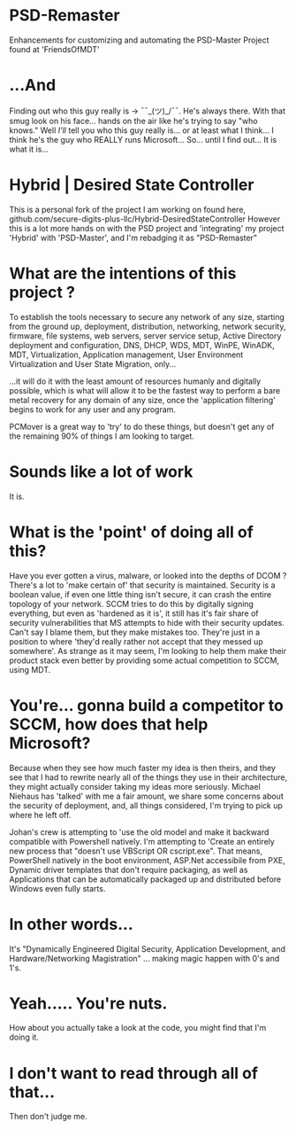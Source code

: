 # PSD-Remaster
Enhancements for customizing and automating the PSD-Master Project found at 'FriendsOfMDT'

# ...And
Finding out who this guy really is -> ¯¯\_(ツ)_/¯¯. He's always there. With that smug look on his face... hands on the air like he's trying to say "who knows." Well *I'll* tell you who this guy really is... or at least what I think... I think he's the guy who REALLY runs Microsoft... So... until I find out... It is what it is...

# Hybrid | Desired State Controller
This is a personal fork of the project I am working on found here, github.com/secure-digits-plus-llc/Hybrid-DesiredStateController
However this is a lot more hands on with the PSD project and 'integrating' my project 'Hybrid' with 'PSD-Master', and I'm rebadging it as 
"PSD-Remaster"

# What are the intentions of this project ?
To establish the tools necessary to secure any network of any size, starting from the ground up, deployment, distribution, networking, 
network security, firmware, file systems, web servers, server service setup, Active Directory deployment and configuration, DNS, DHCP, 
WDS, MDT, WinPE, WinADK, MDT, Virtualization, Application management, User Environment Virtualization and User State Migration, only...

...it will do it with the least amount of resources humanly and digitally possible, which is what will allow it to be the fastest way to
perform a bare metal recovery for any domain of any size, once the 'application filtering' begins to work for any user and any program.

PCMover is a great way to 'try' to do these things, but doesn't get any of the remaining 90% of things I am looking to target.

# Sounds like a lot of work
It is.

# What is the 'point' of doing all of this?
Have you ever gotten a virus, malware, or looked into the depths of DCOM ? There's a lot to 'make certain of' that security is maintained.
Security is a boolean value, if even one little thing isn't secure, it can crash the entire topology of your network. SCCM tries to do this
by digitally signing everything, but even as 'hardened as it is', it still has it's fair share of security vulnerabilities that MS attempts
to hide with their security updates. Can't say I blame them, but they make mistakes too. They're just in a position to where 'they'd really
rather not accept that they messed up somewhere'. As strange as it may seem, I'm looking to help them make their product stack even better
by providing some actual competition to SCCM, using MDT.

# You're... gonna build a competitor to SCCM, how does that help Microsoft?
Because when they see how much faster my idea is then theirs, and they see that I had to rewrite nearly all of the things they use in their
architecture, they might actually consider taking my ideas more seriously. Michael Niehaus has 'talked' with me a fair amount, we share some
concerns about the security of deployment, and, all things considered, I'm trying to pick up where he left off.

Johan's crew is attempting to 'use the old model and make it backward compatible with Powershell natively. I'm attempting to 'Create an 
entirely new process that "doesn't use VBScript OR cscript.exe". That means, PowerShell natively in the boot environment, ASP.Net accessibile
from PXE, Dynamic driver templates that don't require packaging, as well as Applications that can be automatically packaged up and distributed 
before Windows even fully starts.

# In other words...
It's "Dynamically Engineered Digital Security, Application Development, and Hardware/Networking Magistration"
... making magic happen with 0's and 1's.

# Yeah..... You're nuts.
How about you actually take a look at the code, you might find that I'm doing it.

# I don't want to read through all of that...
Then don't judge me.
